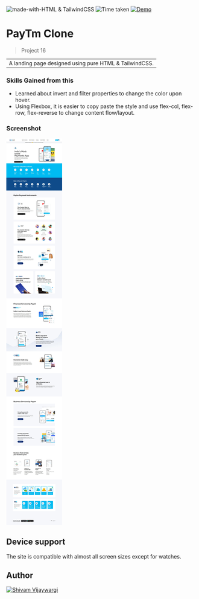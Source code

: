 ![made-with-HTML & TailwindCSS](https://img.shields.io/badge/Made%20with-HTML%20&%20CSS-blue?style=for-the-badge)
![Time taken](https://img.shields.io/badge/Time%20taken-07H%3A24M-tomato?style=for-the-badge&logo=Clockify)
[![Demo](https://img.shields.io/badge/See%20Demo-Visit-green?style=for-the-badge&logo=web)](https://prismatic-tapioca-0b802c.netlify.app/)

# PayTm Clone

> Project 16

<table>
<tr>
<td>
  A landing page designed using pure HTML & TailwindCSS.
</td>
</tr>
</table>

### Skills Gained from this

- Learned about invert and filter properties to change the color upon hover.
- Using Flexbox, it is easier to copy paste the style and use flex-col, flex-row, flex-reverse to change content flow/layout.

### Screenshot

![7](./screenshotP16.jpeg)

## Device support

The site is compatible with almost all screen sizes except for watches.

## Author

<a href="https://github.com/shivamvijaywargi"> <img src="https://github.com/shivamvijaywargi.png" alt="Shivam Vijaywargi" style="width:50px;"/></a>
